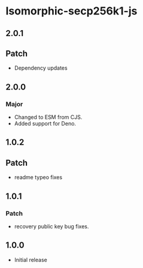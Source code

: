 # Isomorphic-secp256k1-js

## 2.0.1

## Patch

- Dependency updates

## 2.0.0

### Major

- Changed to ESM from CJS.
- Added support for Deno.

## 1.0.2

## Patch

- readme typeo fixes

## 1.0.1

### Patch

- recovery public key bug fixes.

## 1.0.0

- Initial release

